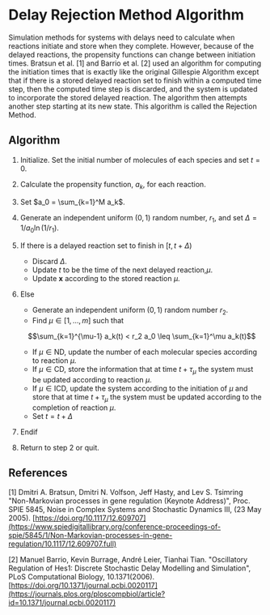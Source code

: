 # Delay Rejection Method Algorithm

Simulation methods for systems with delays need to calculate when reactions initiate and store when they complete. However, because of the delayed reactions, the propensity functions can change between initiation times. Bratsun et al. [1] and Barrio et al. [2] used an algorithm for computing the initiation times that is exactly like the original Gillespie Algorithm except that if there is a stored delayed reaction set to finish within a computed time step, then the computed time step is discarded, and the system is updated to incorporate the stored delayed reaction. The algorithm then attempts another step starting at its new state. This algorithm is called the Rejection Method.

## Algorithm

 1. Initialize. Set the initial number of molecules of each species and set $t = 0$.

 2. Calculate the propensity function, $a_k$, for each reaction.
 3. Set $a_0 = \sum_{k=1}^M a_k$.
 4. Generate an independent uniform $(0,1)$ random number, $r_1$, and set $\Delta = 1/a_0 \ln(1/r_1)$.
 5. If there is a delayed reaction set to finish in $[t, t + \Delta)$
    
      + Discard $\Delta$.
      + Update $t$ to be the time of the next delayed reaction,$\mu$.
      + Update $\mathbf{x}$ according to the stored reaction $\mu$.
 6. Else
    
      + Generate an independent uniform $(0,1)$ random number $r_2$.
      + Find $\mu\in[1,\ldots, m]$ such that
    
    ```math
    \sum_{k=1}^{\mu-1} a_k(t) < r_2 a_0 \leq \sum_{k=1}^\mu a_k(t)
    ```
    
      + If $\mu\in \text{ND}$, update the number of each molecular species according to reaction $\mu$.
      + If $\mu\in \text{CD}$, store the information that at time $t+\tau_\mu$ the system must be updated according to reaction $\mu$.
      + If $\mu\in \text{ICD}$, update the system according to the initiation of $\mu$ and store that at time $t+\tau_\mu$ the system must be updated according to the completion of reaction $\mu$.
      + Set $t = t +\Delta$
 7. Endif
 8. Return to step 2 or quit.

## References

[1] Dmitri A. Bratsun, Dmitri N. Volfson, Jeff Hasty, and Lev S. Tsimring "Non-Markovian processes in gene regulation (Keynote Address)", Proc. SPIE 5845, Noise in Complex Systems and Stochastic Dynamics III, (23 May 2005).
[https://doi.org/10.1117/12.609707](https://www.spiedigitallibrary.org/conference-proceedings-of-spie/5845/1/Non-Markovian-processes-in-gene-regulation/10.1117/12.609707.full)

[2]  Manuel Barrio, Kevin Burrage, André Leier, Tianhai Tian. "Oscillatory Regulation of Hes1: Discrete Stochastic Delay Modelling and Simulation", PLoS Computational Biology, 10.1371(2006).
[https://doi.org/10.1371/journal.pcbi.0020117](https://journals.plos.org/ploscompbiol/article?id=10.1371/journal.pcbi.0020117)

